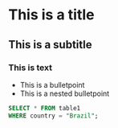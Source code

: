 # This is a title

## This is a subtitle


### This is text


- This is a bulletpoint
 - This is a nested bulletpoint

```sql
SELECT * FROM table1
WHERE country = "Brazil";
```
